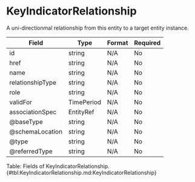 <!--
    ATTENTION: This file was generated via gradle!
               Do NOT manually edit this file! Any such changes will be overwritten!
-->

# KeyIndicatorRelationship

A uni-directionmal relationship from this entity to a target entity instance.

| Field | Type | Format | Required |
|-------|---|--------|---|
| id | string | N/A | No |
| href | string | N/A | No |
| name | string | N/A | No |
| relationshipType | string | N/A | No |
| role | string | N/A | No |
| validFor | TimePeriod | N/A | No |
| associationSpec | EntityRef | N/A | No |
| \@baseType | string | N/A | No |
| \@schemaLocation | string | N/A | No |
| \@type | string | N/A | No |
| \@referredType | string | N/A | No |

Table: Fields of KeyIndicatorRelationship. {#tbl:KeyIndicatorRelationship.md:KeyIndicatorRelationship}
